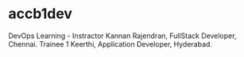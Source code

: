 # accb1dev
DevOps Learning - Instractor Kannan Rajendran, FullStack Developer, Chennai.
Trainee 1 Keerthi, Application Developer, Hyderabad.
